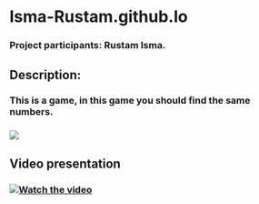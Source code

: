 # Isma-Rustam.github.lo

### Project participants: Rustam Isma.
## Description:
### This is a game, in this game you should find the same numbers.
### ![](https://imgur.com/rcPsjOL)
## Video presentation
### [![Watch the video](https://imgur.com/GqLHtSP)](https://youtu.be/oAWCRKwSapo)
